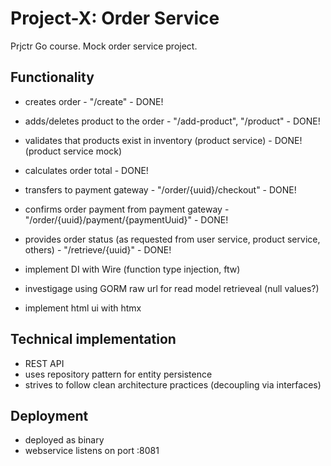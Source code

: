 # Project-X: Order Service
Prjctr Go course. Mock order service project.

## Functionality
- creates order - "/create" - DONE!
- adds/deletes product to the order - "/add-product", "/product" - DONE!
- validates that products exist in inventory (product service) - DONE! (product service mock)
- calculates order total - DONE!
- transfers to payment gateway - "/order/{uuid}/checkout" - DONE!
- confirms order payment from payment gateway - "/order/{uuid}/payment/{paymentUuid}" - DONE!
- provides order status (as requested from user service, product service, others) - "/retrieve/{uuid}" - DONE!

- implement DI with Wire (function type injection, ftw) 
- investigage using GORM raw url for read model retrieveal (null values?)
- implement html ui with htmx

## Technical implementation
- REST API
- uses repository pattern for entity persistence
- strives to follow clean architecture practices (decoupling via interfaces)

## Deployment
- deployed as binary
- webservice listens on port :8081
